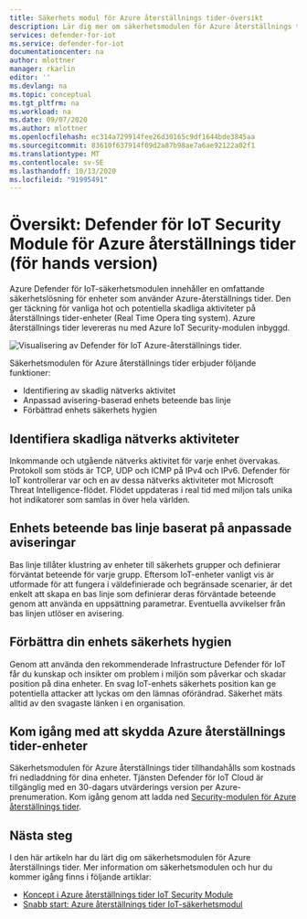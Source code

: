 ```yaml
---
title: Säkerhets modul för Azure återställnings tider-översikt
description: Lär dig mer om säkerhetsmodulen för Azure återställnings tider support och implementering som en del av Azure Defender for IoT.
services: defender-for-iot
ms.service: defender-for-iot
documentationcenter: na
author: mlottner
manager: rkarlin
editor: ''
ms.devlang: na
ms.topic: conceptual
ms.tgt_pltfrm: na
ms.workload: na
ms.date: 09/07/2020
ms.author: mlottner
ms.openlocfilehash: ec314a729914fee26d30165c9df1644bde3845aa
ms.sourcegitcommit: 83610f637914f09d2a87b98ae7a6ae92122a02f1
ms.translationtype: MT
ms.contentlocale: sv-SE
ms.lasthandoff: 10/13/2020
ms.locfileid: "91995491"
---
```

# <a name="overview-defender-for-iot-security-module-for-azure-rtos-preview"></a>Översikt: Defender för IoT Security Module för Azure återställnings tider (för hands version)

Azure Defender för IoT-säkerhetsmodulen innehåller en omfattande säkerhetslösning för enheter som använder Azure-återställnings tider. Den ger täckning för vanliga hot och potentiella skadliga aktiviteter på återställnings tider-enheter (Real Time Opera ting system). Azure återställnings tider levereras nu med Azure IoT Security-modulen inbyggd.

![Visualisering av Defender för IoT Azure-återställnings tider.](./media/architecture/azure-rtos-security-monitoring.png)


Säkerhetsmodulen för Azure återställnings tider erbjuder följande funktioner:

- Identifiering av skadlig nätverks aktivitet
- Anpassad avisering-baserad enhets beteende bas linje
- Förbättrad enhets säkerhets hygien

## <a name="detect-malicious-network-activities"></a>Identifiera skadliga nätverks aktiviteter

Inkommande och utgående nätverks aktivitet för varje enhet övervakas. Protokoll som stöds är TCP, UDP och ICMP på IPv4 och IPv6. Defender för IoT kontrollerar var och en av dessa nätverks aktiviteter mot Microsoft Threat Intelligence-flödet. Flödet uppdateras i real tid med miljon tals unika hot indikatorer som samlas in över hela världen.

## <a name="device-behavior-baselining-based-on-custom-alerts"></a>Enhets beteende bas linje baserat på anpassade aviseringar

Bas linje tillåter klustring av enheter till säkerhets grupper och definierar förväntat beteende för varje grupp. Eftersom IoT-enheter vanligt vis är utformade för att fungera i väldefinierade och begränsade scenarier, är det enkelt att skapa en bas linje som definierar deras förväntade beteende genom att använda en uppsättning parametrar. Eventuella avvikelser från bas linjen utlöser en avisering.

## <a name="improve-your-device-security-hygiene"></a>Förbättra din enhets säkerhets hygien

Genom att använda den rekommenderade Infrastructure Defender för IoT får du kunskap och insikter om problem i miljön som påverkar och skadar position på dina enheter. En svag IoT-enhets säkerhets position kan ge potentiella attacker att lyckas om den lämnas oförändrad. Säkerhet mäts alltid av den svagaste länken i en organisation.

## <a name="get-started-protecting-azure-rtos-devices"></a>Kom igång med att skydda Azure återställnings tider-enheter

Säkerhetsmodulen för Azure återställnings tider tillhandahålls som kostnads fri nedladdning för dina enheter. Tjänsten Defender för IoT Cloud är tillgänglig med en 30-dagars utvärderings version per Azure-prenumeration. Kom igång genom att ladda ned [Security-modulen för Azure återställnings tider](https://github.com/MicrosoftDocs/azure-docs/blob/master/articles/defender-for-iot/iot-security-azure-rtos.md). 

## <a name="next-steps"></a>Nästa steg

I den här artikeln har du lärt dig om säkerhetsmodulen för Azure återställnings tider. Mer information om säkerhetsmodulen och hur du kommer igång finns i följande artiklar:

- [Koncept i Azure återställnings tider IoT Security Module](concept-rtos-security-module.md)
- [Snabb start: Azure återställnings tider IoT-säkerhetsmodul](quickstart-azure-rtos-security-module.md)
